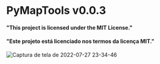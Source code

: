 # PyMapTools v0.0.3


#### "This project is licensed under the MIT License."
#### "Este projeto está licenciado nos termos da licença MIT."

![Captura de tela de 2022-07-27 23-34-46](https://user-images.githubusercontent.com/79322362/181407897-794e7e02-1ea9-4f39-9889-e35ae08ebffd.png)

